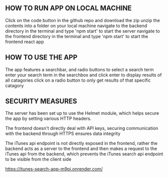 ## HOW TO RUN APP ON LOCAL MACHINE

Click on the code button in the github repo and download the zip
unzip the contents into a folder on your local machine
navigate to the backend directory in the terminal and type 'npm start' to start the server
navigate to the frontend directory in the terminal and type 'npm start' to start the frontend react app

## HOW TO USE THE APP
The app features a searchbar, and radio buttons to select a search term
enter your search term in the searchbox and click enter to display results of all catagories
click on a radio button to only get results of that specific catagory

## SECURITY MEASURES
The server has been set up to use the Helmet module, which helps secure the app by setting various HTTP headers.

The frontend doesn't directly deal with API keys, securing communication with the backend through HTTPS ensures data integrity

The iTunes api endpoint is not directly exposed in the frontend, rather the backend acts as a server to the frontend and then makes a request to the iTunes api from the backend, which prevents the iTunes search api endpoint to be visible from the client side

https://itunes-search-app-m9pi.onrender.com/


